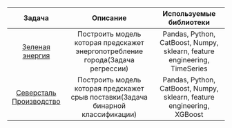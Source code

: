 | Задача | Описание | Используемые библиотеки |
|:---------------------------:|:---------------------------:|:---------------------------:|
|[Зеленая энергия](https://github.com/A1exandr7/Competitions/tree/main/Green_energy) | Построить модель которая предскажет энергопотребление города(Задача регрессии)| Pandas, Python, CatBoost, Numpy, sklearn, feature engineering, TimeSeries|
|[Северсталь Производство](https://github.com/A1exandr7/Competitions/tree/main/Severstal_Production) | Построить модель которая предскажет срыв поставки(Задача бинарной классификации)| Pandas, Python, CatBoost, Numpy, sklearn, feature engineering, XGBoost|

